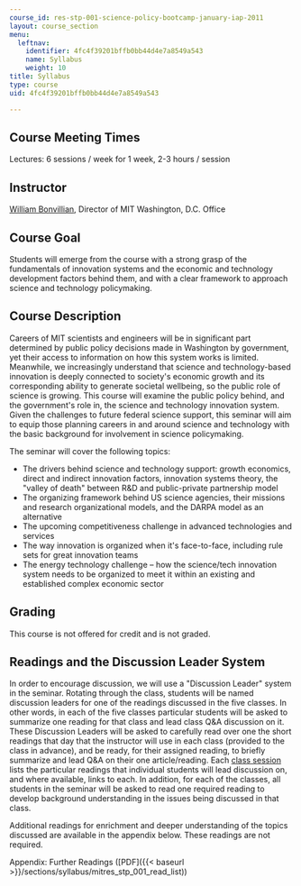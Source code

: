 ```yaml
---
course_id: res-stp-001-science-policy-bootcamp-january-iap-2011
layout: course_section
menu:
  leftnav:
    identifier: 4fc4f39201bffb0bb44d4e7a8549a543
    name: Syllabus
    weight: 10
title: Syllabus
type: course
uid: 4fc4f39201bffb0bb44d4e7a8549a543

---
```


Course Meeting Times
--------------------

Lectures: 6 sessions / week for 1 week, 2-3 hours / session

Instructor
----------

[William Bonvillian](http://web.mit.edu/dc/about.html#bill), Director of MIT Washington, D.C. Office

Course Goal
-----------

Students will emerge from the course with a strong grasp of the fundamentals of innovation systems and the economic and technology development factors behind them, and with a clear framework to approach science and technology policymaking.

Course Description
------------------

Careers of MIT scientists and engineers will be in significant part determined by public policy decisions made in Washington by government, yet their access to information on how this system works is limited. Meanwhile, we increasingly understand that science and technology-based innovation is deeply connected to society's economic growth and its corresponding ability to generate societal wellbeing, so the public role of science is growing. This course will examine the public policy behind, and the government's role in, the science and technology innovation system. Given the challenges to future federal science support, this seminar will aim to equip those planning careers in and around science and technology with the basic background for involvement in science policymaking.

The seminar will cover the following topics:

*   The drivers behind science and technology support: growth economics, direct and indirect innovation factors, innovation systems theory, the "valley of death" between R&D and public-private partnership model
*   The organizing framework behind US science agencies, their missions and research organizational models, and the DARPA model as an alternative
*   The upcoming competitiveness challenge in advanced technologies and services
*   The way innovation is organized when it's face-to-face, including rule sets for great innovation teams
*   The energy technology challenge – how the science/tech innovation system needs to be organized to meet it within an existing and established complex economic sector

Grading
-------

This course is not offered for credit and is not graded.

Readings and the Discussion Leader System
-----------------------------------------

In order to encourage discussion, we will use a "Discussion Leader" system in the seminar. Rotating through the class, students will be named discussion leaders for one of the readings discussed in the five classes. In other words, in each of the five classes particular students will be asked to summarize one reading for that class and lead class Q&A discussion on it. These Discussion Leaders will be asked to carefully read over one the short readings that day that the instructor will use in each class (provided to the class in advance), and be ready, for their assigned reading, to briefly summarize and lead Q&A on their one article/reading. Each [class session](/resources/res-stp-001-science-policy-bootcamp-january-iap-2011/class-sessions) lists the particular readings that individual students will lead discussion on, and where available, links to each. In addition, for each of the classes, all students in the seminar will be asked to read one required reading to develop background understanding in the issues being discussed in that class.

Additional readings for enrichment and deeper understanding of the topics discussed are available in the appendix below. These readings are not required.

Appendix: Further Readings ([PDF]({{< baseurl >}}/sections/syllabus/mitres_stp_001_read_list))